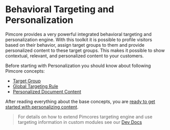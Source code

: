 # Behavioral Targeting and Personalization 

Pimcore provides a very powerful integrated behavioral targeting and personalization engine. With this toolkit it is 
possible to profile visitors based on their behavior, assign target groups to them and provide personalized content to 
these target groups. This makes it possible to show contextual, relevant, and personalized content to your customers.

Before starting with Personalization you should know about following Pimcore concepts: 

* [Target Group](./01_Concepts.md#page_Target-Group)
* [Global Targeting Rule](./01_Concepts.md#page_Global-Targeting-Rule)
* [Personalized Document Content](./01_Concepts.md#page_Personalized-Document-Content)


After reading everything about the base concepts, you are 
[ready to get started with personalizing content](./03_How_to_Personalize_Content/README.md). 

 
 > For details on how to extend Pimcores targeting engine and use targeting information in custom modules
 > see our [Dev Docs](../../Development_Documentation/18_Tools_and_Features/37_Targeting_and_Personalization/README.md)
